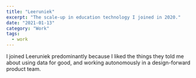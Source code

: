 ```yaml
---
title: "Leeruniek"
excerpt: "The scale-up in education technology I joined in 2020."
date: "2021-01-13"
category: "Work"
tags:
  - work 
---
```

I joined Leeruniek predominantly because I liked the things they told me about using data for good, and working autonomously in a design-forward product team.